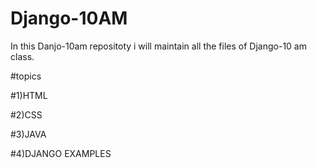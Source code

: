 # Django-10AM
In this Danjo-10am repositoty i will maintain all the files of Django-10 am class.

#topics

#1)HTML

#2)CSS

#3)JAVA

#4)DJANGO EXAMPLES
